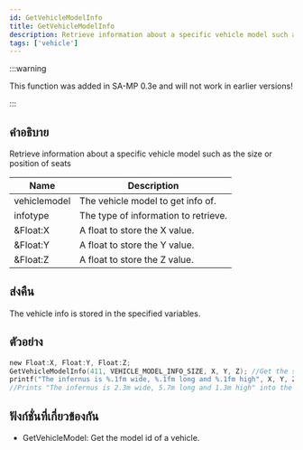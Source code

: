 ```yaml
---
id: GetVehicleModelInfo
title: GetVehicleModelInfo
description: Retrieve information about a specific vehicle model such as the size or position of seats.
tags: ['vehicle']
---
```


:::warning

This function was added in SA-MP 0.3e and will not work in earlier versions!

:::

## คำอธิบาย

Retrieve information about a specific vehicle model such as the size or position of seats


| Name | Description |
|------|-------------|
|vehiclemodel | The vehicle model to get info of.|
|infotype | The type of information to retrieve.|
|&Float:X | A float to store the X value.|
|&Float:Y | A float to store the Y value.|
|&Float:Z | A float to store the Z value.|


## ส่งคืน

 The vehicle info is stored in the specified variables.


## ตัวอย่าง


```c
new Float:X, Float:Y, Float:Z;
GetVehicleModelInfo(411, VEHICLE_MODEL_INFO_SIZE, X, Y, Z); //Get the size of vehicle model 411 (Infernus)
printf("The infernus is %.1fm wide, %.1fm long and %.1fm high", X, Y, Z);
//Prints "The infernus is 2.3m wide, 5.7m long and 1.3m high" into the console
```


## ฟังก์ชั่นที่เกี่ยวข้องกัน


-  GetVehicleModel: Get the model id of a vehicle.